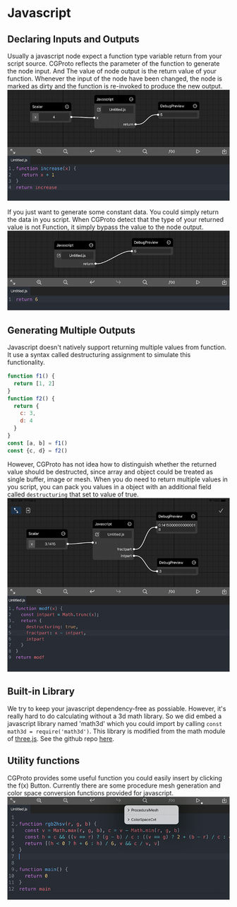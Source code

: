 # Javascript

## Declaring Inputs and Outputs
Usually a javascript node expect a function type variable return from your script source. CGProto reflects the parameter of the function to generate the node input. And The value of node output is the return value of your function. Whenever the input of the node have been changed, the node is marked as dirty and the function is re-invoked to produce the new output.
![](_assets/5.png)

If you just want to generate some constant data. You could simply return the data in you script. When CGProto detect that the type of your returned value is not Function, it simply bypass the value to the node output. 
![](_assets/6.png)

## Generating Multiple Outputs

Javascript doesn't natively support returning multiple values from function. It use a syntax called destructuring assignment to simulate this functionality. 
```javascript
function f1() {
  return [1, 2]
}
function f2() {
  return {
    c: 3,
    d: 4
  }
}
const [a, b] = f1()
const {c, d} = f2()
```
However, CGProto has not idea how to distinguish whether the returned value should be destructed, since array and object could be treated as single buffer, image or mesh. When you do need to return multiple values in you script, you can pack you values in a object with an additional field called `destructuring` that set to value of true.
![](_assets/4.png)

## Built-in Library
We try to keep your javascript dependency-free as possiable. However, it's really hard to do calculating without a 3d math library. So we did embed a javascript library named 'math3d' which you could import by calling `const math3d = require('math3d')`. This library is modified from the math module of [three.js](https://github.com/mrdoob/three.js/tree/dev/src/math). See the github repo [here](https://github.com/cgproto/math3d).


## Utility functions
CGProto provides some useful function you could easily insert by clicking the f(x) Button. Currently there are some procedure mesh generation and color space conversion functions provided for javascript.
![](_assets/7.png)